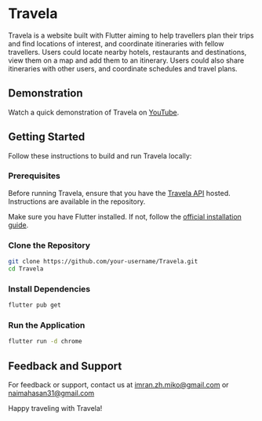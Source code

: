 # Travela

Travela is a website built with Flutter aiming to help travellers plan their trips and find locations of interest, and coordinate itineraries with fellow travellers. Users could locate nearby hotels, restaurants and destinations, view them on a map and add them to an itinerary. Users could also share itineraries with other users, and coordinate schedules and travel plans.

## Demonstration
Watch a quick demonstration of Travela on [YouTube](https://youtu.be/nuXD5x7yEx0?si=sKS4zhnMtUbCaJsx).

## Getting Started

Follow these instructions to build and run Travela locally:

### Prerequisites
Before running Travela, ensure that you have the [Travela API](https://github.com/imranZMiko/travela-api) hosted. Instructions are available in the repository.

Make sure you have Flutter installed. If not, follow the [official installation guide](https://flutter.dev/docs/get-started/install).

### Clone the Repository
```bash
git clone https://github.com/your-username/Travela.git
cd Travela
```
### Install Dependencies
```bash
flutter pub get
```
### Run the Application
```bash
flutter run -d chrome
```

## Feedback and Support
For feedback or support, contact us at imran.zh.miko@gmail.com or naimahasan31@gmail.com

Happy traveling with Travela!
